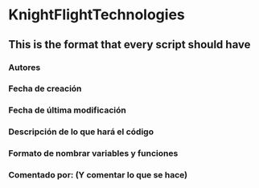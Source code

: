 # KnightFlightTechnologies
## This is the format that every script should have


### Autores
### Fecha de creación 
### Fecha de última modificación 
### Descripción de lo que hará el código
### Formato de nombrar variables y funciones 
### Comentado por: (Y comentar lo que se hace)



